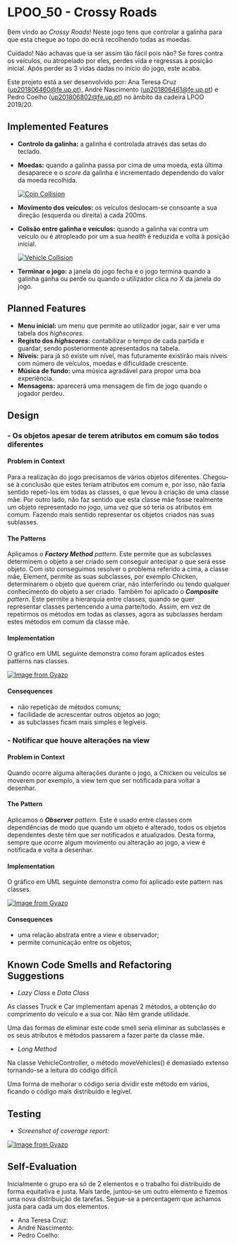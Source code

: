 # LPOO_50 - Crossy Roads

Bem vindo ao _Crossy Roads_! Neste jogo tens que controlar a galinha para que esta chegue ao topo do ecrã recolhendo todas as moedas.

Cuidado! Não achavas que ia ser assim tão fácil pois não? Se fores contra os veículos, ou atropelado por eles, perdes vida e regressas à posição inicial. Após perder as 3 vidas dadas no início do jogo, este acaba.

Este projeto está a ser desenvolvido por: Ana Teresa Cruz (up201806460@fe.up.pt), André Nascimento (up201806461@fe.up.pt) e Pedro Coelho (up201806802@fe.up.pt) no âmbito da cadeira LPOO 2019/20.

## Implemented Features 

- **Controlo da galinha:** a galinha é controlada através das setas do teclado.
- **Moedas:** quando a galinha passa por cima de uma moeda, esta última desaparece e o _score_ da galinha é incrementado dependendo do valor da moeda recolhida.

    [![Coin Collision](https://i.gyazo.com/be654934eaba3549434890ffb3e00fb6.gif)](https://gyazo.com/be654934eaba3549434890ffb3e00fb6)

- **Movimento dos veículos:** os veículos deslocam-se consoante a sua direção (esquerda ou direita) a cada 200ms.
- **Colisão entre galinha e veículos:** quando a galinha vai contra um veículo ou é atropleado por um a sua _health_ é reduzida e volta à posição inicial.

    [![Vehicle Collision](https://i.gyazo.com/63df273c94498e994c27186b530ddefa.gif)](https://gyazo.com/63df273c94498e994c27186b530ddefa)

- **Terminar o jogo:** a janela do jogo fecha e o jogo termina quando a galinha ganha ou perde ou quando o utilizador clica no X da janela do jogo.

## Planned Features

- **Menu inicial:** um menu que permite ao utilizador jogar, sair e ver uma tabela dos _highscores_.
- **Registo dos _highscores_:** contabilizar o tempo de cada partida e guardar, sendo posteriormente apresentados na tabela.
- **Níveis:** para já só existe um nível, mas futuramente existirão mais níveis com número de veículos, moedas e dificuldade crescente.
- **Música de fundo:** uma música agradável para propor uma boa experiência.
- **Mensagens:** aparecerá uma mensagem de fim de jogo quando o jogador perdeu.

## Design

### - Os objetos apesar de terem atributos em comum são todos diferentes

#### Problem in Context

Para a realização do jogo precisamos de vários objetos diferentes. Chegou-se à conclusão que estes teriam atributos em comum e, por isso, não fazia sentido repeti-los em todas as classes, o que levou à criação de uma classe mãe.
Por outro lado, não faz sentido que esta classe mãe fosse realmente um objeto representado no jogo, uma vez que só teria os atributos em comum. Fazendo mais sentido representar os objetos criados nas suas sublasses.

#### The Patterns

Aplicamos o _**Factory Method**_ _pattern_. Este permite que as subclasses determinem o objeto a ser criado sem conseguir antecipar o que será esse objeto. Com isto conseguimos resolver o problema referido a cima, a classe mãe, Element, permite as suas subclasses, por exemplo Chicken, determinarem o objeto que querem criar, não interferindo ou tendo qualquer conhecimento do objeto a ser criado.
Também foi aplicado o _**Composite**_ _pattern_. Este permite a hierarquia entre classes, quando se quer representar classes pertencendo a uma parte/todo. Assim, em vez de repetirmos os métodos em todas as classes, agora as subclasses herdam estes métodos em comum da classe mãe.

#### Implementation
O gráfico em UML seguinte demonstra como foram aplicados estes patterns nas classes.

[![Image from Gyazo](https://i.gyazo.com/af6e6d09cc0b7abdb3a8862e4b31a973.png)](https://gyazo.com/af6e6d09cc0b7abdb3a8862e4b31a973)

#### Consequences

- não repetição de métodos comuns;
- facilidade de acrescentar outros objetos ao jogo;
- as subclasses ficam mais simples e legíveis.

### - Notificar que houve alterações na view

#### Problem in Context

Quando ocorre alguma alterações durante o jogo, a Chicken ou veículos se moverem por exemplo, a view tem que ser notificada para voltar a desenhar.

#### The Pattern

Aplicamos o _**Observer**_ _pattern_. Este é usado entre classes com dependências de modo que quando um objeto é alterado, todos os objetos dependentes deste têm que ser notificados e atualizados. Desta forma, sempre que ocorre algum movimento ou alteração ao jogo, a view é notificada e volta a desenhar.

#### Implementation
O gráfico em UML seguinte demonstra como foi aplicado este pattern nas classes.

[![Image from Gyazo](https://i.gyazo.com/98fc64d7ec1815f01be4c2108791a78e.png)](https://gyazo.com/98fc64d7ec1815f01be4c2108791a78e)

#### Consequences

- uma relação abstrata entre a view e observador;
- permite comunicação entre os objetos;

## Known Code Smells and Refactoring Suggestions

- _Lazy Class_ e _Data Class_

As classes Truck e Car implementam apenas 2 métodos, a obtenção do comprimento do veículo e a sua cor. Não têm grande utilidade.

Uma das formas de eliminar este code smell seria eliminar as subclasses e os seus atributos e métodos passarem a fazer parte da classe mãe.

- _Long Method_

Na classe VehicleController, o método moveVehicles() é demasiado extenso tornando-se a leitura do código difícil.

Uma forma de melhorar o código seria dividir este método em vários, ficando o código mais distribuído e legível.

## Testing

- _Screenshot of coverage report:_

[![Image from Gyazo](https://i.gyazo.com/6ea410024fbc031f7a1962c2f08905b1.png)](https://gyazo.com/6ea410024fbc031f7a1962c2f08905b1)

## Self-Evaluation

Inicialmente o grupo era só de 2 elementos e o trabalho foi distribuído de forma equitativa e justa. Mais tarde, juntou-se um outro elemento e fizemos uma nova distribuição de tarefas. Segue-se a percentagem que achamos justa para cada um dos elementos.

- Ana Teresa Cruz: 
- André Nascimento:
- Pedro Coelho: 